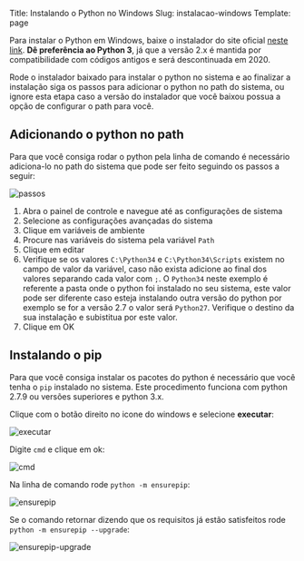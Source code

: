 Title: Instalando o Python no Windows
Slug: instalacao-windows
Template: page

Para instalar o Python em Windows, baixe o instalador do site oficial [neste link](https://www.python.org/downloads/). **Dê preferência ao Python 3**, já que a versão 2.x é mantida por compatibilidade com códigos antigos e será descontinuada em 2020.

Rode o instalador baixado para instalar o python no sistema e ao finalizar a instalação siga os passos para adicionar o python no path do sistema, ou ignore esta etapa caso a versão do instalador que você baixou possua a opção de configurar o path para você.

## Adicionando o python no path

Para que você consiga rodar o python pela linha de comando é necessário adiciona-lo no path do sistema que pode ser feito seguindo os passos a seguir:

![passos]({filename}/images/instalacao-windows/add-python-to-path.png)

1. Abra o painel de controle e navegue até as configurações de sistema
2. Selecione as configurações avançadas do sistema
3. Clique em variáveis de ambiente
4. Procure nas variáveis do sistema pela variável `Path`
5. Clique em editar
6. Verifique se os valores `C:\Python34` e `C:\Python34\Scripts` existem no campo de valor da variável, caso não exista adicione ao final dos valores separando cada valor com `;`. O `Python34` neste exemplo é referente a pasta onde o python foi instalado no seu sistema, este valor pode ser diferente caso esteja instalando outra versão do python por exemplo se for a versão 2.7 o valor será `Python27`. Verifique o destino da sua instalação e subistitua por este valor.
7. Clique em OK


## Instalando o pip

Para que você consiga instalar os pacotes do python é necessário que você tenha o `pip` instalado no sistema. Este procedimento funciona com python 2.7.9 ou versões superiores e python 3.x.

Clique com o botão direito no icone do windows e selecione **executar**:

![executar]({filename}/images/instalacao-windows/windows-run.png)

Digite `cmd` e clique em ok:

![cmd]({filename}/images/instalacao-windows/cmd.png)

Na linha de comando rode `python -m ensurepip`:

![ensurepip]({filename}/images/instalacao-windows/ensurepip.png)

Se o comando retornar dizendo que os requisitos já estão satisfeitos rode `python -m ensurepip --upgrade`:


![ensurepip-upgrade]({filename}/images/instalacao-windows/ensurepip-upgrade.png)
